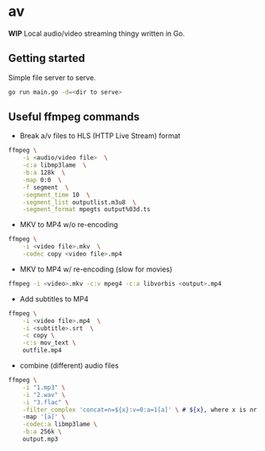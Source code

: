 # av

**WIP** Local audio/video streaming thingy written in Go.

## Getting started

Simple file server to serve.

```sh
go run main.go -d=<dir to serve>
```

## Useful ffmpeg commands

* Break a/v files to HLS (HTTP Live Stream) format

```sh
ffmpeg \
	-i <audio/video file>  \
	-c:a libmp3lame  \
	-b:a 128k  \
	-map 0:0  \
	-f segment  \
	-segment_time 10  \
	-segment_list outputlist.m3u8  \
	-segment_format mpegts output%03d.ts
```

* MKV to MP4 w/o re-encoding

```sh
ffmpeg \
	-i <video file>.mkv  \
	-codec copy <video file>.mp4 
```

* MKV to MP4 w/ re-encoding (slow for movies)

```sh
ffmpeg -i <video>.mkv -c:v mpeg4 -c:a libvorbis <output>.mp4
```

* Add subtitles to MP4

```sh
ffmpeg \
	-i <video file>.mp4  \
	-i <subtitle>.srt  \
	-c copy \
	-c:s mov_text \
	outfile.mp4
```

* combine (different) audio files

```sh
ffmpeg \
	-i "1.mp3" \
	-i "2.wav" \
	-i "3.flac" \
	-filter_complex 'concat=n=${x}:v=0:a=1[a]' \ # ${x}, where x is nr of input, ie how many '-i' flags
	-map '[a]' \
	-codec:a libmp3lame \
	-b:a 256k \
	output.mp3
```
